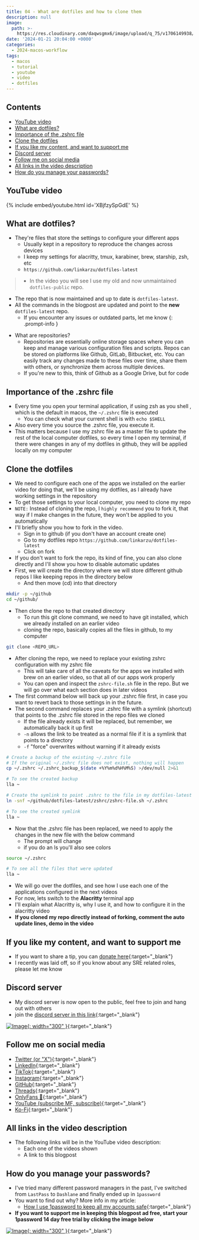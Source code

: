 ```yaml
---
title: 04 - What are dotfiles and how to clone them
description: null
image:
  path: >-
    https://res.cloudinary.com/daqwsgmx6/image/upload/q_75/v1706149938/youtube/2024-macos-workflow/04-dotfiles.avif
date: '2024-01-21 20:04:00 +0000'
categories:
  - 2024-macos-workflow
tags:
  - macos
  - tutorial
  - youtube
  - video
  - dotfiles
---
```

## Contents

<!-- toc -->

- [YouTube video](#youtube-video)
- [What are dotfiles?](#what-are-dotfiles)
- [Importance of the .zshrc file](#importance-of-the-zshrc-file)
- [Clone the dotfiles](#clone-the-dotfiles)
- [If you like my content, and want to support me](#if-you-like-my-content-and-want-to-support-me)
- [Discord server](#discord-server)
- [Follow me on social media](#follow-me-on-social-media)
- [All links in the video description](#all-links-in-the-video-description)
- [How do you manage your passwords?](#how-do-you-manage-your-passwords)

<!-- tocstop -->

## YouTube video

{% include embed/youtube.html id='XBjfzySpGdE' %}

## What are dotfiles?

- They're files that store the settings to configure your different apps
  - Usually kept in a repository to reproduce the changes across devices
  - I keep my settings for alacritty, tmux, karabiner, brew, starship, zsh, etc
  - `https://github.com/linkarzu/dotfiles-latest`

<!-- markdownlint-disable -->
<!-- prettier-ignore-start -->
 
<!-- tip=green, info=blue, warning=yellow, danger=red -->
 
>   - In the video you will see I use my old and now unmaintained `dotfiles-public` repo.
  - The repo that is now maintained and up to date is `dotfiles-latest`.
  - All the commands in the blogpost are updated and point to the **new** `dotfiles-latest` repo.
    - If you encounter any issues or outdated parts, let me know
{: .prompt-info }
 
<!-- prettier-ignore-end -->
<!-- markdownlint-restore -->

- What are repositories?
  - Repositories are essentially online storage spaces where you can keep and
    manage various configuration files and scripts. Repos can be stored on
    platforms like Github, GitLab, Bitbucket, etc. You can easily track any
    changes made to these files over time, share them with others, or
    synchronize them across multiple devices.
  - If you're new to this, think of Github as a Google Drive, but for code

## Importance of the .zshrc file

- Every time you open your terminal application, if using zsh as you shell ,
  which is the default in macos, the `~/.zshrc` file is executed
  - You can check what your current shell is with `echo $SHELL`
- Also every time you source the .zshrc file, you execute it.
- This matters because I use my zshrc file as a master file to update the rest
  of the local computer dotfiles, so every time I open my terminal, if there
  were changes in any of my dotfiles in github, they will be applied locally on
  my computer

## Clone the dotfiles

- We need to configure each one of the apps we installed on the earlier video
  for doing that, we'll be using my dotfiles, as I already have working settings
  in the repository
- To get those settings to your local computer, you need to clone my repo
- `NOTE:` Instead of cloning the repo, I `highly recommend` you to fork it, that
  way if I make changes in the future, they won't be applied to you
  automatically
- I'll briefly show you how to fork in the video.
  - Sign in to github (if you don't have an account create one)
  - Go to my dotfiles repo `https://github.com/linkarzu/dotfiles-latest`
  - Click on fork
- If you don't want to fork the repo, its kind of fine, you can also clone
  directly and I'll show you how to disable automatic updates
- First, we will create the directory where we will store different github repos
  I like keeping repos in the directory below
  - And then move (cd) into that directory

```bash
mkdir -p ~/github
cd ~/github/
```

- Then clone the repo to that created directory
  - To run this git clone command, we need to have git installed, which we
    already installed on an earlier video
  - cloning the repo, basically copies all the files in github, to my computer

```bash
git clone <REPO_URL>
```

- After cloning the repo, we need to replace your existing zshrc configuration
  with my zshrc file
  - This will take care of all the caveats for the apps we installed with brew
    on an earlier video, so that all of our apps work properly
  - You can open and inspect the `zshrc-file.sh` file in the repo. But we will
    go over what each section does in later videos
- The first command below will back up your .zshrc file first, in case you want
  to revert back to those settings in in the future.
- The second command replaces your .zshrc file with a symlink (shortcut) that
  points to the .zshrc file stored in the repo files we cloned
  - If the file already exists it will be replaced, but remember, we
    automatically back it up first
  - `-n` allows the link to be treated as a normal file if it is a symlink that
    points to a directory
  - `-f` "force" overwrites without warning if it already exists

```bash
# Create a backup of the existing ~/.zshrc file
# If the original ~/.zshrc file does not exist, nothing will happen
cp ~/.zshrc ~/.zshrc_backup_$(date +%Y%m%d%H%M%S) >/dev/null 2>&1
```

```bash
# To see the created backup
lla ~
```

```bash
# Create the symlink to point .zshrc to the file in my dotfiles-latest repo
ln -snf ~/github/dotfiles-latest/zshrc/zshrc-file.sh ~/.zshrc
```

```bash
# To see the created symlink
lla ~
```

- Now that the .zshrc file has been replaced, we need to apply the changes in
  the new file with the below command
  - The prompt will change
  - if you do an ls you'll also see colors

```bash
source ~/.zshrc
```

```bash
# To see all the files that were updated
lla ~
```

- We will go over the dotfiles, and see how I use each one of the applications
  configured in the next videos
- For now, lets switch to the **Alacritty** terminal app
- I'll explain what Alacritty is, why I use it, and how to configure it in the
  alacritty video
- **If you cloned my repo directly instead of forking, comment the auto update
  lines, demo in the video**

## If you like my content, and want to support me

- If you want to share a tip, you can
  [donate here](https://ko-fi.com/linkarzu/goal?g=6){:target="\_blank"}
- I recently was laid off, so if you know about any SRE related roles, please
  let me know

## Discord server

- My discord server is now open to the public, feel free to join and hang out
  with others
- join the
  [discord server in this link](https://discord.gg/NgqMgwwtMH){:target="\_blank"}

[![Image](./../../assets/img/imgs/250210-discord-free.avif){: width="300" }](https://discord.gg/NgqMgwwtMH){:target="\_blank"}

## Follow me on social media

- [Twitter (or "X")](https://x.com/link_arzu){:target="\_blank"}
- [LinkedIn](https://www.linkedin.com/in/christianarzu){:target="\_blank"}
- [TikTok](https://www.tiktok.com/@linkarzu){:target="\_blank"}
- [Instagram](https://www.instagram.com/link_arzu){:target="\_blank"}
- [GitHub](https://github.com/linkarzu){:target="\_blank"}
- [Threads](https://www.threads.net/@link_arzu){:target="\_blank"}
- [OnlyFans 🍆](https://linkarzu.com/assets/img/imgs/250126-whyugae.avif){:target="\_blank"}
- [YouTube (subscribe MF, subscribe)](https://www.youtube.com/@linkarzu){:target="\_blank"}
- [Ko-Fi](https://ko-fi.com/linkarzu/goal?g=6){:target="\_blank"}

## All links in the video description

- The following links will be in the YouTube video description:
  - Each one of the videos shown
  - A link to this blogpost

## How do you manage your passwords?

- I've tried many different password managers in the past, I've switched from
  `LastPass` to `Dashlane` and finally ended up in `1password`
- You want to find out why? More info in my article:
  - [How I use 1password to keep all my accounts safe](https://linkarzu.com/posts/1password/1password/){:target="\_blank"}
- **If you want to support me in keeping this blogpost ad free, start your
  1password 14 day free trial by clicking the image below**

[![Image](../../assets/img/imgs/250124-1password-banner.avif){: width="300" }](https://www.dpbolvw.net/click-101327218-15917064){:target="\_blank"}

